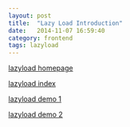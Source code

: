 ```yaml
---
layout: post
title:  "Lazy Load Introduction"
date:   2014-11-07 16:59:40
category: frontend
tags: lazyload
---
```


[lazyload homepage][lazyloadHome]

[lazyload index][lazyloadindex]

[lazyload demo 1][demo1]

[lazyload demo 2][demo2]


[lazyloadHome]:http://www.appelsiini.net/projects/lazyload
[lazyloadindex]:http://cody1991.github.io/onlineTest/lazyload/index.html
[demo1]:http://cody1991.github.io/onlineTest/lazyload/demo1.html
[demo2]:http://cody1991.github.io/onlineTest/lazyload/demo2.html
